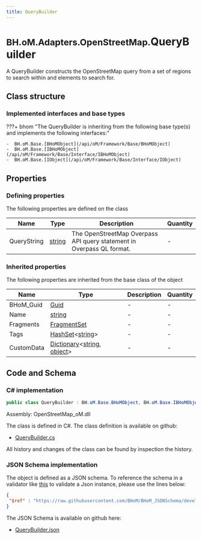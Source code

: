 ```yaml
---
title: QueryBuilder
---
```


# <small>BH.oM.Adapters.OpenStreetMap.</small>**QueryBuilder**

A QueryBuilder constructs the OpenStreetMap query from a set of regions to search within and elements to search for.

## Class structure

### Implemented interfaces and base types

???+ bhom "The QueryBuilder is inheriting from the following base type(s) and implements the following interfaces:"

    -  BH.oM.Base.[BHoMObject](/api/oM/Framework/Base/BHoMObject)
    -  BH.oM.Base.[IBHoMObject](/api/oM/Framework/Base/Interface/IBHoMObject)
    -  BH.oM.Base.[IObject](/api/oM/Framework/Base/Interface/IObject)


## Properties



### Defining properties

The following properties are defined on the class

| Name             | Type             | Description      | Quantity         |
|------------------|------------------|------------------|------------------|
| QueryString | [string](https://learn.microsoft.com/en-us/dotnet/api/System.String?view=netstandard-2.0) | The OpenStreetMap Overpass API query statement in Overpass QL format. | - |


### Inherited properties
The following properties are inherited from the base class of the object

| Name             | Type             | Description      | Quantity         |
|------------------|------------------|------------------|------------------|
| BHoM_Guid | [Guid](https://learn.microsoft.com/en-us/dotnet/api/System.Guid?view=netstandard-2.0) | - | - |
| Name | [string](https://learn.microsoft.com/en-us/dotnet/api/System.String?view=netstandard-2.0) | - | - |
| Fragments | [FragmentSet](/api/oM/Framework/Base/FragmentSet) | - | - |
| Tags | [HashSet](https://learn.microsoft.com/en-us/dotnet/api/System.Collections.Generic.HashSet-1?view=netstandard-2.0)&lt;[string](https://learn.microsoft.com/en-us/dotnet/api/System.String?view=netstandard-2.0)&gt; | - | - |
| CustomData | [Dictionary](https://learn.microsoft.com/en-us/dotnet/api/System.Collections.Generic.Dictionary-2?view=netstandard-2.0)&lt;[string](https://learn.microsoft.com/en-us/dotnet/api/System.String?view=netstandard-2.0), [object](https://learn.microsoft.com/en-us/dotnet/api/System.Object?view=netstandard-2.0)&gt; | - | - |


## Code and Schema

### C# implementation

``` C# title="C#"
public class QueryBuilder : BH.oM.Base.BHoMObject, BH.oM.Base.IBHoMObject, BH.oM.Base.IObject
```

Assembly: OpenStreetMap_oM.dll

The class is defined in C#. The class definition is available on github:

- [QueryBuilder.cs](https://github.com/BHoM/OpenStreetMap_Toolkit/blob/develop/OpenStreetMap_oM/Elements\QueryBuilder.cs)

All history and changes of the class can be found by inspection the history.
### JSON Schema implementation

The object is defined as a JSON schema. To reference the schema in a validator like [this](https://www.jsonschemavalidator.net/) to validate a Json instance, please use the lines below:

``` json title="JSON Schema"
{
 "$ref" : "https://raw.githubusercontent.com/BHoM/BHoM_JSONSchema/develop/OpenStreetMap_oM/QueryBuilder.json"
}
```

The JSON Schema is available on github here:

- [QueryBuilder.json](https://github.com/BHoM/BHoM_JSONSchema/blob/develop/OpenStreetMap_oM/QueryBuilder.json)
